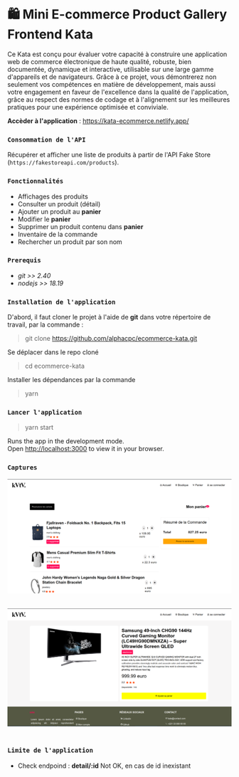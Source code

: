 # 🛍️ Mini E-commerce Product Gallery Frontend Kata

Ce Kata est conçu pour évaluer votre capacité à construire une application web de commerce électronique de haute qualité, robuste, bien documentée, dynamique et interactive, utilisable sur une large gamme d'appareils et de navigateurs. Grâce à ce projet, vous démontrerez non seulement vos compétences en matière de développement, mais aussi votre engagement en faveur de l'excellence dans la qualité de l'application, grâce au respect des normes de codage et à l'alignement sur les meilleures pratiques pour une expérience optimisée et conviviale.

**Accèder à l'application** : https://kata-ecommerce.netlify.app/

### `Consommation de l'API`
Récupérer et afficher une liste de produits à partir de l'API Fake Store (`https://fakestoreapi.com/products`). 


### `Fonctionnalités`
- Affichages des produits
- Consulter un produit (détail)
- Ajouter un produit au **panier**
- Modifier le **panier**
- Supprimer un produit contenu dans **panier**
- Inventaire de la commande
- Rechercher un produit par son nom


### `Prerequis`
- *git >> 2.40*
- *nodejs >> 18.19*


### `Installation de l'application`
D'abord, il faut cloner le projet à l'aide de **git** dans votre répertoire de travail, par la commande : <br>
> git clone https://github.com/alphacpc/ecommerce-kata.git

Se déplacer dans le repo cloné
> cd ecommerce-kata

Installer les dépendances par la commande
> yarn


### `Lancer l'application`
> yarn start


Runs the app in the development mode.\
Open [http://localhost:3000](http://localhost:3000) to view it in your browser.


### `Captures`

![Tous mes categories](./src/Assets/images/capture1.png)
<br></br>

![Tous mes categories](./src/Assets/images/capture2.png)
<br></br>


### `Limite de l'application`
- Check endpoind : **detail/:id** Not OK, en cas de id inexistant


